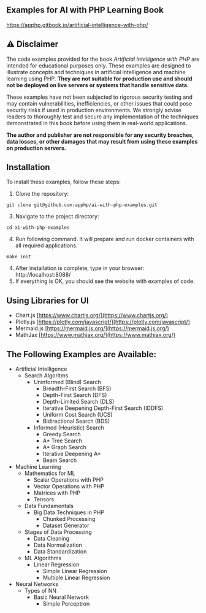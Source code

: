 ## Examples for AI with PHP Learning Book
https://apphp.gitbook.io/artificial-intelligence-with-php/


## **⚠️ Disclaimer**

The code examples provided for the book *Artificial Intelligence with PHP* are intended for educational purposes only. These examples are designed to illustrate concepts and techniques in artificial intelligence and machine learning using PHP. **They are not suitable for production use and should not be deployed on live servers or systems that handle sensitive data.**

These examples have not been subjected to rigorous security testing and may contain vulnerabilities, inefficiencies, or other issues that could pose security risks if used in production environments. We strongly advise readers to thoroughly test and secure any implementation of the techniques demonstrated in this book before using them in real-world applications.

**The author and publisher are not responsible for any security breaches, data losses, or other damages that may result from using these examples on production servers.**


## **Installation**

To install these examples, follow these steps:

1. Clone the repository:
  ```
  git clone git@github.com:apphp/ai-with-php-examples.git
  ```
3. Navigate to the project directory:
  ```
  cd ai-with-php-examples
  ```
4. Run following command. It will prepare and run docker containers with all required applications.
  ```
  make init
  ```
4. After installation is complete, type in your browser: http://localhost:8088/
5. If everything is OK, you should see the website with examples of code.

## Using Libraries for UI
  - Chart.js [https://www.chartjs.org/](https://www.chartjs.org/)
  - Plotly.js [https://plotly.com/javascript/](https://plotly.com/javascript/)
  - Mermaid.js [https://mermaid.js.org/](https://mermaid.js.org/)
  - MathJax [https://www.mathjax.org/](https://www.mathjax.org/)


## The Following Examples are Available:
- Artificial Intelligence
  - Search Algoritms
    - Uninformed (Blind) Search
      - Breadth-First Search (BFS)
      - Depth-First Search (DFS)
      - Depth-Limited Search (DLS)
      - Iterative Deepening Depth-First Search (IDDFS)
      - Uniform Cost Search (UCS)
      - Bidirectional Search (BDS)
    - Informed (Heuristic) Search
      - Greedy Search
      - A* Tree Search
      - A* Graph Search
      - Iterative Deepening A*
      - Beam Search
- Machine Learning
  - Mathematics for ML
    - Scalar Operations with PHP
    - Vector Operations with PHP
    - Matrices with PHP
    - Tensors
  - Data Fundamentals
    - Big Data Techniques in PHP
      - Chunked Processing
      - Dataset Generator
  - Stages of Data Processing
    - Data Cleaning
    - Data Normalization
    - Data Standardization
  - ML Algorithms
    - Linear Regression
      - Simple Linear Regression
      - Multiple Linear Regression
- Neural Networks
  - Types of NN
    - Basic Neural Network
      - Simple Perceptron




